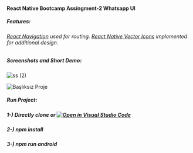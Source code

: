 #### React Native Bootcamp Assingment-2 Whatsapp UI
##### Features:
###### [React Navigation](https://reactnavigation.org/docs/hello-react-navigation/) used for routing. [React Native Vector Icons](https://github.com/oblador/react-native-vector-icons) implemented for additional design.
##### Screenshots and Short Demo:
![ss (2)](https://user-images.githubusercontent.com/43653193/186975542-d9882bb8-b7f6-454a-90ca-989701386930.jpg)

![Başlıksız Proje](https://user-images.githubusercontent.com/43653193/186972437-eeed7c33-8806-4f73-a007-b27660942b62.gif)
##### Run Project:
##### 1-) Directly clone or   [![Open in Visual Studio Code](https://classroom.github.com/assets/open-in-vscode-c66648af7eb3fe8bc4f294546bfd86ef473780cde1dea487d3c4ff354943c9ae.svg)](https://classroom.github.com/online_ide?assignment_repo_id=8243099&assignment_repo_type=AssignmentRepo)
##### 2-) npm install
##### 3-) npm run android

